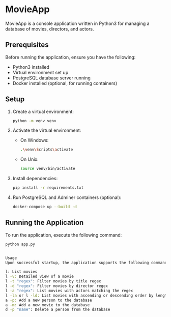 # MovieApp

MovieApp is a console application written in Python3 for managing a database of movies, directors, and actors.

## Prerequisites

Before running the application, ensure you have the following:

- Python3 installed
- Virtual environment set up
- PostgreSQL database server running
- Docker installed (optional, for running containers)

## Setup

1. Create a virtual environment:

    ```bash
    python -m venv venv
    ```

2. Activate the virtual environment:

    - On Windows:

        ```bash
        .\venv\Scripts\activate
        ```

    - On Unix:

        ```bash
        source venv/bin/activate
        ```

3. Install dependencies:

    ```bash
    pip install -r requirements.txt
    ```

4. Run PostgreSQL and Adminer containers (optional):

    ```bash
    docker-compose up --build -d
    ```

## Running the Application

To run the application, execute the following command:

```bash
python app.py


Usage
Upon successful startup, the application supports the following commands:

l: List movies
l -v: Detailed view of a movie
l -t "regex": Filter movies by title regex
l -d "regex": Filter movies by director regex
l -a "regex": List movies with actors matching the regex
l -la or l -ld: List movies with ascending or descending order by length
a -p: Add a new person to the database
a -m: Add a new movie to the database
d -p "name": Delete a person from the database
